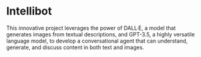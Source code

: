 # Intellibot
This innovative project leverages the power of DALL·E, a model that generates images from textual descriptions, and GPT-3.5, a highly versatile language model, to develop a conversational agent that can understand, generate, and discuss content in both text and images.
